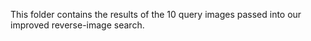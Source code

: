 This folder contains the results of the 10 query images passed into our improved reverse-image search.

